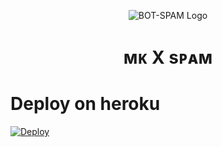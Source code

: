 <p align="center">
  <img src="https://te.legra.ph/file/a2beccc714b5f011dd42d.jpg" alt="BOT-SPAM Logo">
</p>
<h1 align="center">
  <b>ᴍᴋ X sᴘᴀᴍ</b>
</h1>

# Deploy on heroku

[![Deploy](https://www.herokucdn.com/deploy/button.svg)](https://heroku.com/deploy?template=https://github.com/ERR0rMK/SpamBotX)
